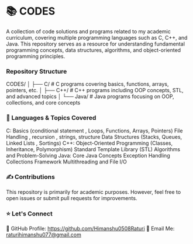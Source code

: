 # 📚 CODES
A collection of code solutions and programs related to my academic curriculum, covering multiple programming languages such as C, C++, and Java. This repository serves as a resource for understanding fundamental programming concepts, data structures, algorithms, and object-oriented programming principles.<br>

### Repository Structure
CODES/
│
├── C/             # C programs covering basics, functions, arrays, pointers, etc.
│
├── C++/           # C++ programs including OOP concepts, STL, and advanced topics
│
└── Java/          # Java programs focusing on OOP, collections, and core concepts

### 🚀 Languages & Topics Covered
C:
Basics (conditional statement , Loops, Functions, Arrays, Pointers)
File Handling , recursion , strings, structure
Data Structures (Stacks, Queues, Linked Lists , Sortings)
C++:
Object-Oriented Programming (Classes, Inheritance, Polymorphism)
Standard Template Library (STL)
Algorithms and Problem-Solving
Java:
Core Java Concepts
Exception Handling
Collections Framework
Multithreading and File I/O
### ✍️ Contributions
This repository is primarily for academic purposes. However, feel free to open issues or submit pull requests for improvements.
### ⭐️ Let's Connect
🔗 GitHub Profile: https://github.com/Himanshu0508Raturi
📧 Email Me: raturihimanshu077@gmail.com
